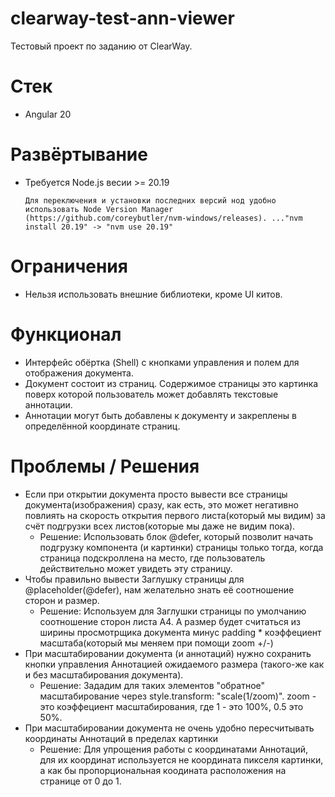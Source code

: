 # clearway-test-ann-viewer
Тестовый проект по заданию от ClearWay.

# Стек 
* Angular 20

# Развёртывание
* Требуется Node.js весии >= 20.19
  ```
  Для переключения и установки последних версий нод удобно использовать Node Version Manager (https://github.com/coreybutler/nvm-windows/releases). ..."nvm install 20.19" -> "nvm use 20.19"
  ```

# Ограничения
* Нельзя использовать внешние библиотеки, кроме UI китов.


# Функционал
* Интерфейс обёртка (Shell) с кнопками управления и полем для отображения документа.
* Документ состоит из страниц. Содержимое страницы это картинка поверх которой пользователь может добавлять текстовые аннотации.
* Аннотации могут быть добавлены к документу и закреплены в определённой координате страниц.


# Проблемы / Решения
* Если при открытии документа просто вывести все страницы документа(изображения) сразу, как есть, это может негативно повлиять на скорость открытия первого листа(который мы видим) за счёт подгрузки всех листов(которые мы даже не видим пока).
  * Решение: Использовать блок @defer, который позволит начать подгрузку компонента (и картинки) страницы только тогда, когда страница подскроллена на место, где пользователь действительно может увидеть эту страницу.
* Чтобы правильно вывести Заглушку страницы для @placeholder(@defer), нам желательно знать её соотношение сторон и размер.
  * Решение: Используем для Заглушки страницы по умолчанию соотношение сторон листа A4. А размер будет считаться из ширины просмотрщика документа минус padding * коэффециент масштаба(который мы меняем при помощи zoom +/-)
* При масштабировании документа (и аннотаций) нужно сохранить кнопки управления Аннотацией ожидаемого размера (такого-же как и без масштабирования документа).
  * Решение: Зададим для таких элементов "обратное" масштабирование через style.transform: "scale(1/zoom)". zoom - это коэффециент масштабирования, где 1 - это 100%, 0.5 это 50%.
* При масштабировании документа не очень удобно пересчитывать координаты Аннотаций в пределах картинки
  * Решение: Для упрощения работы с координатами Аннотаций, для их координат используется не координата пикселя картинки, а как бы пропорциональная коодината расположения на странице от 0 до 1. 